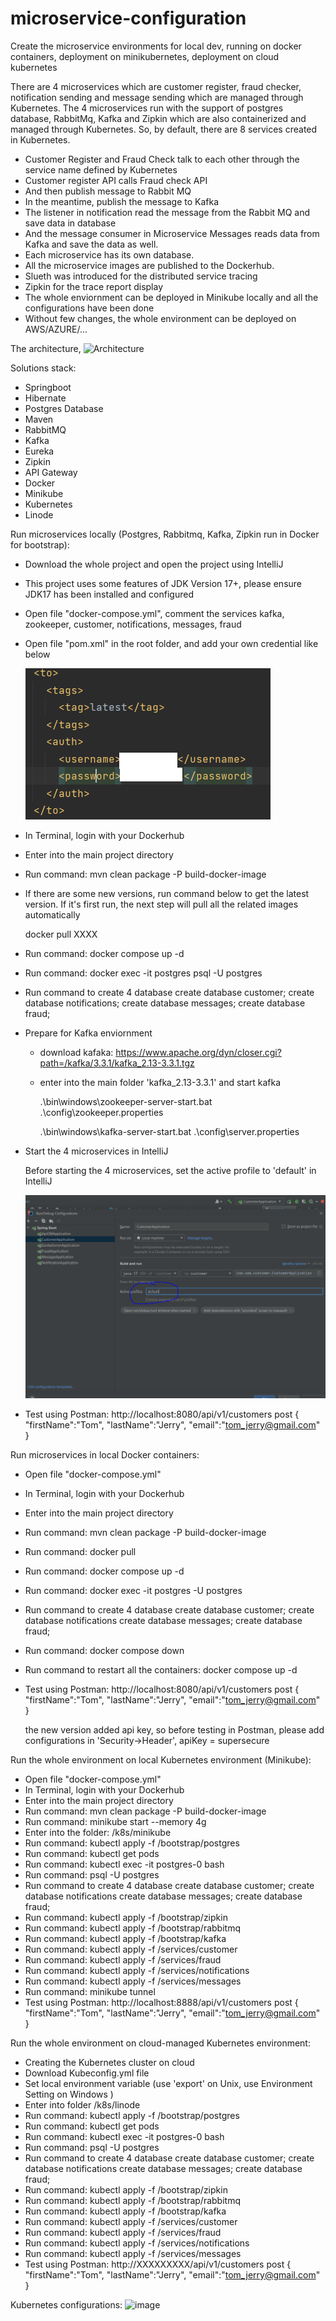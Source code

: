 # microservice-configuration

Create the microservice environments for local dev, running on docker containers, deployment on minikubernetes, deployment on cloud kubernetes

There are 4 microservices which are customer register, fraud checker, notification sending and message sending which are managed through Kubernetes.
The 4 microservices run with the support of postgres database, RabbitMq, Kafka and Zipkin which are also containerized and managed through Kubernetes.
So, by default, there are 8 services created in Kubernetes.

- Customer Register and Fraud Check talk to each other through the service name defined by Kubernetes
- Customer register API calls Fraud check API
- And then publish message to Rabbit MQ
- In the meantime, publish the message to Kafka
- The listener in notification read the message from the Rabbit MQ and save data in database
- And the message consumer in Microservice Messages reads data from Kafka and save the data as well.
- Each microservice has its own database.
- All the microservice images are published to the Dockerhub.
- Slueth was introduced for the distributed service tracing
- Zipkin for the trace report display
- The whole enviornment can be deployed in Minikube locally and all the configurations have been done
- Without few changes, the whole environment can be deployed on AWS/AZURE/...

The architecture,
![Architecture](https://user-images.githubusercontent.com/46641840/185408277-8a1e728a-8210-4f76-b5b1-e648c6205520.png)

Solutions stack:

- Springboot
- Hibernate
- Postgres Database
- Maven
- RabbitMQ
- Kafka
- Eureka
- Zipkin
- API Gateway
- Docker
- Minikube
- Kubernetes
- Linode

Run microservices locally (Postgres, Rabbitmq, Kafka, Zipkin run in Docker for bootstrap):

- Download the whole project and open the project using IntelliJ
- This project uses some features of JDK Version 17+, please ensure JDK17 has been installed and configured
- Open file "docker-compose.yml", comment the services kafka, zookeeper, customer, notifications, messages, fraud
- Open file "pom.xml" in the root folder, and add your own credential like below

  ![image.png](assets/credential.png)
- In Terminal, login with your Dockerhub
- Enter into the main project directory
- Run command: mvn clean package -P build-docker-image
- If there are some new versions, run command below to get the latest version. If it's first run, the next step will pull all the related images automatically

  docker pull XXXX
- Run command: docker compose up -d
- Run command: docker exec -it postgres psql -U postgres
- Run command to create 4 database
  create database customer;
  create database notifications;
  create database messages;
  create database fraud;
- Prepare for Kafka enviornment

  - download kafaka: https://www.apache.org/dyn/closer.cgi?path=/kafka/3.3.1/kafka_2.13-3.3.1.tgz
  - enter into the main folder 'kafka_2.13-3.3.1' and start kafka

    .\bin\windows\zookeeper-server-start.bat .\config\zookeeper.properties

    .\bin\windows\kafka-server-start.bat .\config\server.properties
- Start the 4 microservices in IntelliJ

  Before starting the 4 microservices, set the active profile to 'default' in IntelliJ

  ![image.png](assets/profile_setting.png)
- Test using Postman:
  http://localhost:8080/api/v1/customers
  post
  {
  "firstName":"Tom",
  "lastName":"Jerry",
  "email":"tom_jerry@gmail.com"
  }

Run microservices in local Docker containers:

- Open file "docker-compose.yml"
- In Terminal, login with your Dockerhub
- Enter into the main project directory
- Run command: mvn clean package -P build-docker-image
- Run command: docker pull
- Run command: docker compose up -d
- Run command: docker exec -it postgres -U postgres
- Run command to create 4 database
  create database customer;
  create database notifications
  create database messages;
  create database fraud;
- Run command: docker compose down
- Run command to restart all the containers: docker compose up -d
- Test using Postman:
  http://localhost:8080/api/v1/customers
  post
  {
  "firstName":"Tom",
  "lastName":"Jerry",
  "email":"tom_jerry@gmail.com"
  }
  
  the new version added api key, so before testing in Postman, please add configurations in 'Security->Header', apiKey = supersecure

Run the whole environment on local Kubernetes environment (Minikube):

- Open file "docker-compose.yml"
- In Terminal, login with your Dockerhub
- Enter into the main project directory
- Run command: mvn clean package -P build-docker-image
- Run command: minikube start --memory 4g
- Enter into the folder: /k8s/minikube
- Run command: kubectl apply -f /bootstrap/postgres
- Run command: kubectl get pods
- Run command: kubectl exec -it postgres-0 bash
- Run command: psql -U postgres
- Run command to create 4 database
  create database customer;
  create database notifications
  create database messages;
  create database fraud;
- Run command: kubectl apply -f /bootstrap/zipkin
- Run command: kubectl apply -f /bootstrap/rabbitmq
- Run command: kubectl apply -f /bootstrap/kafka
- Run command: kubectl apply -f /services/customer
- Run command: kubectl apply -f /services/fraud
- Run command: kubectl apply -f /services/notifications
- Run command: kubectl apply -f /services/messages
- Run command: minikube tunnel
- Test using Postman:
  http://localhost:8888/api/v1/customers
  post
  {
  "firstName":"Tom",
  "lastName":"Jerry",
  "email":"tom_jerry@gmail.com"
  }

Run the whole environment on cloud-managed Kubernetes environment:

- Creating the Kubernetes cluster on cloud
- Download Kubeconfig.yml file
- Set local environment variable (use 'export' on Unix, use Environment Setting on Windows )
- Enter into folder /k8s/linode
- Run command: kubectl apply -f /bootstrap/postgres
- Run command: kubectl get pods
- Run command: kubectl exec -it postgres-0 bash
- Run command: psql -U postgres
- Run command to create 4 database
  create database customer;
  create database notifications
  create database messages;
  create database fraud;
- Run command: kubectl apply -f /bootstrap/zipkin
- Run command: kubectl apply -f /bootstrap/rabbitmq
- Run command: kubectl apply -f /bootstrap/kafka
- Run command: kubectl apply -f /services/customer
- Run command: kubectl apply -f /services/fraud
- Run command: kubectl apply -f /services/notifications
- Run command: kubectl apply -f /services/messages
- Test using Postman:
  http://XXXXXXXXX/api/v1/customers
  post
  {
  "firstName":"Tom",
  "lastName":"Jerry",
  "email":"tom_jerry@gmail.com"
  }

Kubernetes configurations:
![image](https://user-images.githubusercontent.com/46641840/185409770-cc6c6d04-c463-406d-82a3-664e4db6eaec.png)
